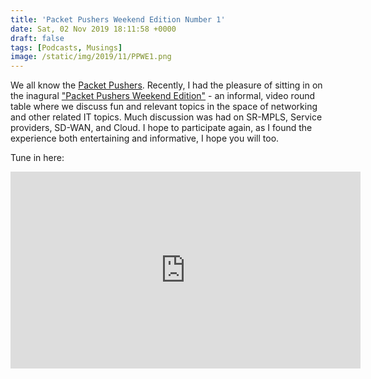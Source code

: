 ```yaml
---
title: 'Packet Pushers Weekend Edition Number 1'
date: Sat, 02 Nov 2019 18:11:58 +0000
draft: false
tags: [Podcasts, Musings]
image: /static/img/2019/11/PPWE1.png
---
```


We all know the [Packet Pushers](https://www.packetpushers.net). Recently, I had the pleasure of sitting in on the inagural ["Packet Pushers Weekend Edition"](https://www.youtube.com/watch?v=goQ9ppGwrEo&t=1668s) - an informal, video round table where we discuss fun and relevant topics in the space of networking and other related IT topics. Much discussion was had on SR-MPLS, Service providers, SD-WAN, and Cloud. I hope to participate again, as I found the experience both entertaining and informative, I hope you will too.

Tune in here:


<iframe width="560" height="315" src="https://www.youtube.com/embed/goQ9ppGwrEo" frameborder="0" allow="accelerometer; autoplay; encrypted-media; gyroscope; picture-in-picture" allowfullscreen></iframe>

